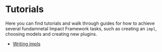 # Tutorials

Here you can find tutorials and walk through guides for how to achieve several fundamnetal Impact Framework tasks, such as creating an `impl`, choosing models and creating new plugins.

* [Writing impls](./How%20to%20write%20impls.md)